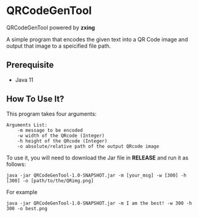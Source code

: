 # QRCodeGenTool

QRCodeGenTool powered by **zxing**

A simple program that encodes the given text into a QR Code image and output that image to a speicified file path.

## Prerequisite

- Java 11

## How To Use It?

This program takes four arguments:

    Arguments List:
        -m message to be encoded
        -w width of the QRcode (Integer)
        -h height of the QRcode (Integer)
        -o absolute/relative path of the output QRcode image

To use it, you will need to download the Jar file in **RELEASE** and run it as follows:

    java -jar QRCodeGenTool-1.0-SNAPSHOT.jar -m [your_msg] -w [300] -h [300] -o [path/to/the/QRimg.png]

For example

    java -jar QRCodeGenTool-1.0-SNAPSHOT.jar -m I am the best! -w 300 -h 300 -o best.png
